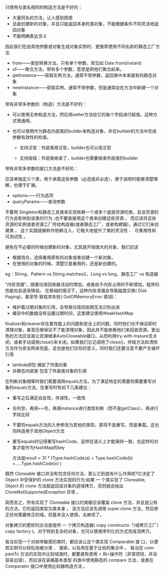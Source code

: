 只使用与类名相同的构造方法是不好的：

- 大量同名的方法，让人感到困惑
- 总是创建新的对象，并且只能返回本身的类对象，不能根据条件不同灵活地返回对象
- 不能明确表达含义

因此我们在由其他参数或对象生成对象实例时，更推荐使用不同名称的静态工厂方法

- from——类型转换方法，只有单个参数，常见如 Date.from(instant)
- of——聚合方法，带有多个参数，意思是把他们聚合起来。
- getInstance——获取实例方法，通常不带参数，返回类中本来就有的静态对象
- newInstance——获取实例，通常不带参数，但是通常会在方法中新建一个对象



带有非常多参数的（构造）方法是不好的：

- 可以使用无参构造方法，然后用setter方法给它的每个字段进行赋值，这种方式很通用。

- 也可以使用作为静态内部类的builder来构造对象，并在builder的方法中完成参数有效性的检查。

  - 支持泛型：外层类用泛型，builder也可以用泛型

  - 支持层级：外层类继承了，builder也需要继承外层类的builder



带有非常多参数的接口方法是不好的：

应该单独定义个类，用于承载这些参数（必选或非必选），便于调用时能够清楚理解，也便于扩展。

- options——行为选项
- queryParams——查询参数





不要用 Singleton和静态工具类来实现依赖一个或多个底层资源的类，且该资源的行为会影响到该类的行为 ;也不要直接用这个类来创建这些资源 。 而应该将这些资源的实例或者资源工厂传给构造器(或者静态工厂，或者构建器)，通过它们来创建类 。 这个实践就被称作依赖注入，它极大地提升了类的灵活性 、 可重用性和可测试性 。



避免在不必要的时候创建新的对象，尤其是开销很大的对象，我们应该

- 根据场合，选择重用原有的对象或者创建一个新对象。
- 在使用的对象的时候，清楚它是重用的，还是新创建的。

eg：String、Pattern vs String.matches()、Long vs long、静态工厂 vs 构造器



“内存泄漏”，随着垃圾回收器活动的增加，或者由于内存占用的不断增加，程序的性能也会逐渐降低。 在极端的情况下，这种内存泄漏会导致磁盘交换( Disk Paging)，甚至导 致程序失败( OutOfMemoryError 错误)：

- 维护着过期对象的引用，会导致垃圾回收期无法识别出来
- 缓存中的数据没有设置过期时间，这里建议使用WeakHashMap



finalizer和cleaner存在着性能上的问题和安全上的问题，同时他们也不保证即时清理对象，甚至压根保证不了能清理对象，因此并不能依赖他们来回收资源。更出色的方法应该是让资源继承AutoCloseable接口，从而利用try-with-trasure去关闭，或者手动调用close()来关闭。如果我们忘记调用了close()，终结方法和清除方法作为安全网来兜底，这也是他们仅存的意义。同时我们还要注意不要产生循环引用

- lambda闭包 捕捉了外围对象
- 非静态内部类 包含了外层类对象的引用











在判断对象相等时我们需要调用equals方法，为了满足特定的需要则需要重写对象的equals方法，在重写时有如下几条建议：

- 重写之后满足自反性，传递性，一致性
- 先判空，再用==号，再用instance进行类型判断（而不是getClass），再进行字段比较
- 不要将equals方法的入参修改为其他的类型，那将不是重写，而是重载。这也同样适用于其他Object方法

- 重写equals时记得重写hashCode，这样在语义上才能保持一致，也这样的对象才能作为HashMap的key

  方法是result = 31 * (Type.hashCode(a) + Type.hashCode(b) +.....Type.hashCode(x)  )

既然 Cloneable 接口并没有包含任何方法，那么它到底有什么作用呢?它决定了 Object 中受保护的 clone 方法实现的行为:如果 一 个类实现了 Cloneable, Object 的 clone 方法就返回该对象的逐域拷贝，否则就会抛出 CloneNotSupportedException 异常 。



简而言之，所有实现了 Cloneable 接口的类都应该覆盖 clone 方法，并且是公有的方法，它的返回类型为类本身 。 该方法应该先调用 super.clone 方法，然后修正任何需要修正的域。但基本没人使用，太麻烦了。

对象拷贝的更好的办法是提供 一 个拷贝构造器( copy constructo「)或拷贝工厂( copy factory )。对于特别复杂的对象，也可以使用序列化的方式完成深拷贝。





每当实现一个对排序敏感的类时，都应该让这个类实现 Comparable 接 口，以便其实例可以轻松地被分类 、 搜索，以及用在基于比较的集合中 。 每当在 com­pareTo 方法的实现中比较域值时，都要避免使用 < 和>操作符（非常烦琐，并且容易出错），而应该在装箱基本类型 的类中使用静态的 compare 方法，或者在 Comparator 接口中使用比较器构造方法 。